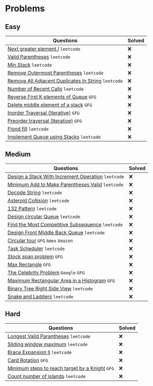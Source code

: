 # Problems

## Easy

|Questions|Solved|
|---------|------|
| [Next greater element I](https://leetcode.com/problems/next-greater-element-i/) `leetcode` | :x: |
| [Valid Parentheses](https://leetcode.com/problems/valid-parentheses/) `leetcode` | :x: |
| [Min Stack](https://leetcode.com/problems/min-stack/) `leetcode` | :x: |
| [Remove Outermost Parentheses](https://leetcode.com/problems/remove-outermost-parentheses/) `leetcode` | :x: |
| [Remove All Adjacent Duplicates In String](https://leetcode.com/problems/remove-all-adjacent-duplicates-in-string/) `leetcode` | :x: |
| [Number of Recent Calls](https://leetcode.com/problems/number-of-recent-calls/) `leetcode` | :x: |
| [Reverse First K elements of Queue](https://practice.geeksforgeeks.org/problems/reverse-first-k-elements-of-queue/1/) `GFG` | :x: |
| [Delete middle element of a stack](https://practice.geeksforgeeks.org/problems/delete-middle-element-of-a-stack/1/) `GFG` | :x: |
| [Inorder Traversal (Iterative)](https://practice.geeksforgeeks.org/problems/inorder-traversal-iterative/1/) `GFG` | :x: |
| [Preorder traversal (Iterative)](https://practice.geeksforgeeks.org/problems/preorder-traversal-iterative/1/) `GFG` | :x: |
| [Flood fill](https://leetcode.com/problems/flood-fill/) `leetcode` | :x: |
| [Implement Queue using Stacks](https://leetcode.com/problems/implement-queue-using-stacks/) `leetcode` | :x: |

## Medium

|Questions|Solved|
|---------|------|
| [Design a Stack With Increment Operation](https://leetcode.com/problems/design-a-stack-with-increment-operation/) `leetcode` | :x: |
| [Minimum Add to Make Parentheses Valid](https://leetcode.com/problems/minimum-add-to-make-parentheses-valid/) `leetcode` | :x: |
| [Decode String](https://leetcode.com/problems/decode-string/) `leetcode` | :x: |
| [Asteroid Collision](https://leetcode.com/problems/asteroid-collision/) `leetcode` | :x: |
| [132 Pattern](https://leetcode.com/problems/132-pattern/) `leetcode` | :x: |
| [Design circular Queue](https://leetcode.com/problems/design-circular-queue/) `leetcode` | :x: |
| [Find the Most Competitive Subsequence](https://leetcode.com/problems/find-the-most-competitive-subsequence/) `leetcode` | :x: |
| [Design Front Middle Back Queue](https://leetcode.com/problems/design-front-middle-back-queue/) `leetcode` | :x: |
| [Circular tour](https://practice.geeksforgeeks.org/problems/circular-tour/1) `GFG` `Amex` `Amazon` | :x: |
| [Task Scheduler](https://leetcode.com/problems/task-scheduler/) `leetcode` | :x: |
| [Stock span problem](https://practice.geeksforgeeks.org/problems/stock-span-problem-1587115621/1/) `GFG` | :x: |
| [Max Rectangle](https://practice.geeksforgeeks.org/problems/max-rectangle/1/) `GFG` | :x: |
| [The Celebrity Problem](https://practice.geeksforgeeks.org/problems/the-celebrity-problem/1/) `Google` `GFG` | :x: |
| [Maximum Rectangular Area in a Histogram](https://practice.geeksforgeeks.org/problems/maximum-rectangular-area-in-a-histogram-1587115620/1/) `GFG` | :x: |
| [Binary Tree Right Side View](https://leetcode.com/problems/binary-tree-right-side-view/) `leetcode` | :x: |
| [Snake and Ladders](https://leetcode.com/problems/snakes-and-ladders/) `leetcode` | :x: |

## Hard

|Questions|Solved|
|---------|------|
| [Longest Valid Parantheses](https://leetcode.com/problems/longest-valid-parentheses/) `leetcode` | :x: |
| [Sliding window maximum](https://leetcode.com/problems/sliding-window-maximum/) `leetcode` | :x: |
| [Brace Expansion II](https://leetcode.com/problems/brace-expansion-ii/) `leetcode` | :x: |
| [Card Rotation](https://practice.geeksforgeeks.org/problems/card-rotation5834/1/) `GFG` | :x: |
| [Minimum steps to reach target by a Knight](https://www.geeksforgeeks.org/minimum-steps-reach-target-knight/) `GFG` | :x: |
| [Count number of islands](https://leetcode.com/problems/number-of-islands/) `leetcode` | :x: |
